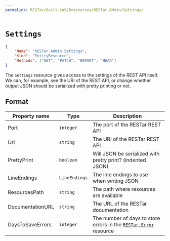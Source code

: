 ```yaml
---
permalink: RESTar/Built-in%20resources/RESTar.Admin/Settings/
---
```


# `Settings`

```json
{
    "Name": "RESTar.Admin.Settings",
    "Kind": "EntityResource",
    "Methods": ["GET", "PATCH", "REPORT", "HEAD"]
}
```

The `Settings` resource gives access to the settings of the REST API itself. We can, for example, see the URI of the REST API, or change whether output JSON should be serialized with pretty printing or not.

## Format

Property name    | Type          | Description
---------------- | ------------- | -----------------------------------------------------------------------------
Port             | `integer`     | The port of the RESTar REST API
Uri              | `string`      | The URI of the RESTar REST API
PrettyPrint      | `boolean`     | Will JSON be serialized with pretty print? (indented JSON)
LineEndings      | `LineEndings` | The line endings to use when writing JSON
ResourcesPath    | `string`      | The path where resources are available
DocumentationURL | `string`      | The URL of the RESTar documentation
DaysToSaveErrors | `integer`     | The number of days to store errors in the [`RESTar.Error`](../Error) resource
